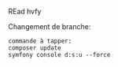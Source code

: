 REad hvfy

Changement de branche:

    commande à tapper: 
    composer update 
    symfony console d:s:u --force
    